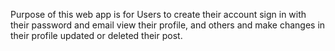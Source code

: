 Purpose of this web app is for Users to create their account sign in with their password and email view their profile, and others and make changes in their profile updated or deleted their post.
